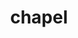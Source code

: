 ---
title: "chapel"
layout: cache
categories: [package, develop]
meta: {"compilers": ["gcc@11.4.0"], "num_specs": 12, "num_specs_by_stack": {"e4s": 12, "root": 12}, "oss": ["ubuntu22.04"], "platforms": ["linux"], "stacks": ["e4s", "root"], "targets": ["x86_64_v3"], "versions": ["2.4.0"]}
spec_details: [{"compiler": "gcc@11.4.0", "hash": "5ok4q6amaqybmenepj5bflmdcihmu5cv", "os": "ubuntu22.04", "platform": "linux", "size": "-", "stacks": ["e4s", "root"], "target": "x86_64_v3", "variants": ["atomics=unset", "build_system=autotools", "~chpldoc", "comm=none", "+cuda", "cuda_arch:=90", "+curl", "~developer", "gmp=spack", "gpu_mem_strategy=array_on_device", "+hdf5", "host_arch=unset", "host_jemalloc=unset", "host_mem=jemalloc", "host_platform=unset", "hwloc=bundled", "launcher=unset", "lib_pic=none", "+libevent", "llvm=spack", "patches:=8b4f06c", "+protobuf", "~python-bindings", "re2=bundled", "~rocm", "+ssl", "target_arch=unset", "target_cpu=unset", "target_platform=unset", "tasks=qthreads", "timers=unset", "unwind=none", "+yaml", "+zmq"], "versions": ["2.4.0"]}, {"compiler": "gcc@11.4.0", "hash": "7tsazqfnykatplz7a2qszdcasg4wpqqx", "os": "ubuntu22.04", "platform": "linux", "size": "-", "stacks": ["e4s", "root"], "target": "x86_64_v3", "variants": ["atomics=unset", "build_system=autotools", "~chpldoc", "comm=none", "+cuda", "cuda_arch:=90", "+curl", "~developer", "gmp=spack", "gpu_mem_strategy=array_on_device", "+hdf5", "host_arch=unset", "host_jemalloc=unset", "host_mem=jemalloc", "host_platform=unset", "hwloc=bundled", "launcher=unset", "lib_pic=none", "+libevent", "llvm=spack", "patches:=8b4f06c", "+protobuf", "~python-bindings", "re2=bundled", "~rocm", "+ssl", "target_arch=unset", "target_cpu=unset", "target_platform=unset", "tasks=qthreads", "timers=unset", "unwind=none", "+yaml", "+zmq"], "versions": ["2.4.0"]}, {"compiler": "gcc@11.4.0", "hash": "amcbpylt4abfgatghfa4ov2nfcporchb", "os": "ubuntu22.04", "platform": "linux", "size": "-", "stacks": ["e4s", "root"], "target": "x86_64_v3", "variants": ["atomics=unset", "build_system=autotools", "~chpldoc", "comm=none", "~cuda", "+curl", "~developer", "gmp=spack", "gpu_mem_strategy=array_on_device", "+hdf5", "host_arch=unset", "host_jemalloc=unset", "host_mem=jemalloc", "host_platform=unset", "hwloc=bundled", "launcher=unset", "lib_pic=none", "+libevent", "llvm=spack", "patches:=8b4f06c", "+protobuf", "~python-bindings", "re2=bundled", "~rocm", "+ssl", "target_arch=unset", "target_cpu=unset", "target_platform=unset", "tasks=qthreads", "timers=unset", "unwind=none", "+yaml", "+zmq"], "versions": ["2.4.0"]}, {"compiler": "gcc@11.4.0", "hash": "dyge4orljw64qhrmwmhjt7pxiwleo4rz", "os": "ubuntu22.04", "platform": "linux", "size": "-", "stacks": ["e4s", "root"], "target": "x86_64_v3", "variants": ["atomics=unset", "build_system=autotools", "~chpldoc", "comm=none", "+cuda", "cuda_arch:=80", "+curl", "~developer", "gmp=spack", "gpu_mem_strategy=array_on_device", "+hdf5", "host_arch=unset", "host_jemalloc=unset", "host_mem=jemalloc", "host_platform=unset", "hwloc=bundled", "launcher=unset", "lib_pic=none", "+libevent", "llvm=spack", "patches:=8b4f06c", "+protobuf", "~python-bindings", "re2=bundled", "~rocm", "+ssl", "target_arch=unset", "target_cpu=unset", "target_platform=unset", "tasks=qthreads", "timers=unset", "unwind=none", "+yaml", "+zmq"], "versions": ["2.4.0"]}, {"compiler": "gcc@11.4.0", "hash": "egbzi25qhssp7badk5c7yqyogkxkuwby", "os": "ubuntu22.04", "platform": "linux", "size": "-", "stacks": ["e4s", "root"], "target": "x86_64_v3", "variants": ["atomics=unset", "build_system=autotools", "~chpldoc", "comm=none", "~cuda", "+curl", "~developer", "gmp=spack", "gpu_mem_strategy=array_on_device", "+hdf5", "host_arch=unset", "host_jemalloc=unset", "host_mem=jemalloc", "host_platform=unset", "hwloc=bundled", "launcher=unset", "lib_pic=none", "+libevent", "llvm=spack", "patches:=8b4f06c", "+protobuf", "~python-bindings", "re2=bundled", "~rocm", "+ssl", "target_arch=unset", "target_cpu=unset", "target_platform=unset", "tasks=qthreads", "timers=unset", "unwind=none", "+yaml", "+zmq"], "versions": ["2.4.0"]}, {"compiler": "gcc@11.4.0", "hash": "en4gjmbhghyd7644esfleqqmmm5xblxb", "os": "ubuntu22.04", "platform": "linux", "size": "-", "stacks": ["e4s", "root"], "target": "x86_64_v3", "variants": ["atomics=unset", "build_system=autotools", "~chpldoc", "comm=none", "+cuda", "cuda_arch:=90", "+curl", "~developer", "gmp=spack", "gpu_mem_strategy=array_on_device", "+hdf5", "host_arch=unset", "host_jemalloc=unset", "host_mem=jemalloc", "host_platform=unset", "hwloc=bundled", "launcher=unset", "lib_pic=none", "+libevent", "llvm=spack", "patches:=8b4f06c", "+protobuf", "~python-bindings", "re2=bundled", "~rocm", "+ssl", "target_arch=unset", "target_cpu=unset", "target_platform=unset", "tasks=qthreads", "timers=unset", "unwind=none", "+yaml", "+zmq"], "versions": ["2.4.0"]}, {"compiler": "gcc@11.4.0", "hash": "fcc7xfdqo3wfcs4speqzlmuhk4sntfd2", "os": "ubuntu22.04", "platform": "linux", "size": "-", "stacks": ["e4s", "root"], "target": "x86_64_v3", "variants": ["atomics=unset", "build_system=autotools", "~chpldoc", "comm=none", "+cuda", "cuda_arch:=80", "+curl", "~developer", "gmp=spack", "gpu_mem_strategy=array_on_device", "+hdf5", "host_arch=unset", "host_jemalloc=unset", "host_mem=jemalloc", "host_platform=unset", "hwloc=bundled", "launcher=unset", "lib_pic=none", "+libevent", "llvm=spack", "patches:=8b4f06c", "+protobuf", "~python-bindings", "re2=bundled", "~rocm", "+ssl", "target_arch=unset", "target_cpu=unset", "target_platform=unset", "tasks=qthreads", "timers=unset", "unwind=none", "+yaml", "+zmq"], "versions": ["2.4.0"]}, {"compiler": "gcc@11.4.0", "hash": "ki6ofuveltxt4bpfuutnuy2cdv7w5ogf", "os": "ubuntu22.04", "platform": "linux", "size": "-", "stacks": ["e4s", "root"], "target": "x86_64_v3", "variants": ["atomics=unset", "build_system=autotools", "~chpldoc", "comm=none", "~cuda", "+curl", "~developer", "gmp=spack", "gpu_mem_strategy=array_on_device", "+hdf5", "host_arch=unset", "host_jemalloc=unset", "host_mem=jemalloc", "host_platform=unset", "hwloc=bundled", "launcher=unset", "lib_pic=none", "+libevent", "llvm=spack", "patches:=8b4f06c", "+protobuf", "~python-bindings", "re2=bundled", "~rocm", "+ssl", "target_arch=unset", "target_cpu=unset", "target_platform=unset", "tasks=qthreads", "timers=unset", "unwind=none", "+yaml", "+zmq"], "versions": ["2.4.0"]}, {"compiler": "gcc@11.4.0", "hash": "mfnzwqw222txv65mcipvqkwk232abbdn", "os": "ubuntu22.04", "platform": "linux", "size": "-", "stacks": ["e4s", "root"], "target": "x86_64_v3", "variants": ["atomics=unset", "build_system=autotools", "~chpldoc", "comm=none", "~cuda", "+curl", "~developer", "gmp=spack", "gpu_mem_strategy=array_on_device", "+hdf5", "host_arch=unset", "host_jemalloc=unset", "host_mem=jemalloc", "host_platform=unset", "hwloc=bundled", "launcher=unset", "lib_pic=none", "+libevent", "llvm=spack", "patches:=8b4f06c", "+protobuf", "~python-bindings", "re2=bundled", "~rocm", "+ssl", "target_arch=unset", "target_cpu=unset", "target_platform=unset", "tasks=qthreads", "timers=unset", "unwind=none", "+yaml", "+zmq"], "versions": ["2.4.0"]}, {"compiler": "gcc@11.4.0", "hash": "opbrddyo6u4wzfy7d5u562s2kgturtoc", "os": "ubuntu22.04", "platform": "linux", "size": "-", "stacks": ["e4s", "root"], "target": "x86_64_v3", "variants": ["atomics=unset", "build_system=autotools", "~chpldoc", "comm=none", "+cuda", "cuda_arch:=80", "+curl", "~developer", "gmp=spack", "gpu_mem_strategy=array_on_device", "+hdf5", "host_arch=unset", "host_jemalloc=unset", "host_mem=jemalloc", "host_platform=unset", "hwloc=bundled", "launcher=unset", "lib_pic=none", "+libevent", "llvm=spack", "patches:=8b4f06c", "+protobuf", "~python-bindings", "re2=bundled", "~rocm", "+ssl", "target_arch=unset", "target_cpu=unset", "target_platform=unset", "tasks=qthreads", "timers=unset", "unwind=none", "+yaml", "+zmq"], "versions": ["2.4.0"]}, {"compiler": "gcc@11.4.0", "hash": "p6kdp67vdcbb7436yu7v7toqjjcefbki", "os": "ubuntu22.04", "platform": "linux", "size": "-", "stacks": ["e4s", "root"], "target": "x86_64_v3", "variants": ["atomics=unset", "build_system=autotools", "~chpldoc", "comm=none", "+cuda", "cuda_arch:=90", "+curl", "~developer", "gmp=spack", "gpu_mem_strategy=array_on_device", "+hdf5", "host_arch=unset", "host_jemalloc=unset", "host_mem=jemalloc", "host_platform=unset", "hwloc=bundled", "launcher=unset", "lib_pic=none", "+libevent", "llvm=spack", "patches:=8b4f06c", "+protobuf", "~python-bindings", "re2=bundled", "~rocm", "+ssl", "target_arch=unset", "target_cpu=unset", "target_platform=unset", "tasks=qthreads", "timers=unset", "unwind=none", "+yaml", "+zmq"], "versions": ["2.4.0"]}, {"compiler": "gcc@11.4.0", "hash": "u56jq5msslxze2s5jlmxukxqltkskinl", "os": "ubuntu22.04", "platform": "linux", "size": "-", "stacks": ["e4s", "root"], "target": "x86_64_v3", "variants": ["atomics=unset", "build_system=autotools", "~chpldoc", "comm=none", "+cuda", "cuda_arch:=80", "+curl", "~developer", "gmp=spack", "gpu_mem_strategy=array_on_device", "+hdf5", "host_arch=unset", "host_jemalloc=unset", "host_mem=jemalloc", "host_platform=unset", "hwloc=bundled", "launcher=unset", "lib_pic=none", "+libevent", "llvm=spack", "patches:=8b4f06c", "+protobuf", "~python-bindings", "re2=bundled", "~rocm", "+ssl", "target_arch=unset", "target_cpu=unset", "target_platform=unset", "tasks=qthreads", "timers=unset", "unwind=none", "+yaml", "+zmq"], "versions": ["2.4.0"]}]
---